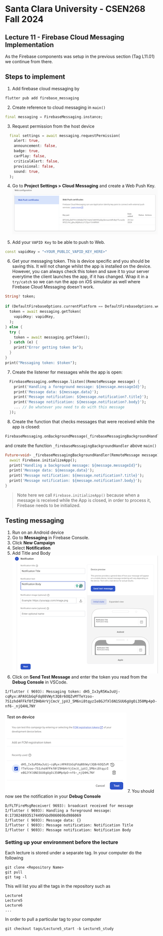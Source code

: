 # Santa Clara University - CSEN268 Fall 2024

## Lecture 11 - Firebase Cloud Messaging Implementation

As the Firebase components was setup in the previous section (Tag L11.01) we continue from there.

## Steps to implement

1. Add firebase cloud messaging by
```zsh
flutter pub add firebase_messaging
```
2. Create reference to cloud messaging in `main()`
```dart
final messaging = FirebaseMessaging.instance;
```
3. Request permission from the host device
```dart
  final settings = await messaging.requestPermission(
    alert: true,
    announcement: false,
    badge: true,
    carPlay: false,
    criticalAlert: false,
    provisional: false,
    sound: true,
  );
```
4. Go to **Project Settings > Cloud Messaging** and create a Web Push Key.
![VAPID Key](/assets/images/FCM1.png)

5. Add your `VAPID Key` to be able to push to Web.
```dart
const vapidKey = "<YOUR_PUBLIC_VAPID_KEY_HERE>"
```
6. Get your messaging token. This is device specific and you should be saving this. It will not change whilst the app is installed on the device. However, you can always check this token and save it to your server everytime the client launches the app, if it has changed. Wrap it in a `try/catch` so we can run the app on iOS simulator as well where Firebase Cloud Messaging doesn't work.
```dart
String? token;

if (DefaultFirebaseOptions.currentPlatform == DefaultFirebaseOptions.web) {
  token = await messaging.getToken(
    vapidKey: vapidKey,
  );
} else {
  try {
    token = await messaging.getToken();
  } catch (e) {
    print("Error getting token $e");
  }
}
print("Messaging token: $token");
```
7. Create the listener for messages while the app is open:
```dart
  FirebaseMessaging.onMessage.listen((RemoteMessage message) {
    print('Handling a foreground message: ${message.messageId}');
    print('Message data: ${message.data}');
    print('Message notification: ${message.notification?.title}');
    print('Message notification: ${message.notification?.body}');
    ... // Do whatever you need to do with this message
  });
```
8. Create the function that checks messages that were received while the app is closed:
```dart
FirebaseMessaging.onBackgroundMessage(_firebaseMessagingBackgroundHandler);
```
and create the function `_firebaseMessagingBackgroundHandler` above `main()`
```dart
Future<void> _firebaseMessagingBackgroundHandler(RemoteMessage message) async {
  await Firebase.initializeApp();
  print("Handling a background message: ${message.messageId}");
  print('Message data: ${message.data}');
  print('Message notification: ${message.notification?.title}');
  print('Message notification: ${message.notification?.body}');
}
```
> Note here we call `Firebase.initializeApp()` because when a message is received while the App is closed, in order to process it, Firebase needs to be initialized.

## Testing messaging

1. Run on an Android device
2. Go to **Messaging** in Firebase Console. 
3. Click **New Campaign**
4. Select **Notification**
5. Add Title and Body
![Notification Compose](/assets/images/FCM2.png)
6. Click on **Send Test Message** and enter the token you read from the **Debug Console** in VSCode.
```text
I/flutter ( 9693): Messaging token: dH5_Ix3yR5KwJuUj-cqRyx:APA91bGqFdq08VWyt3Q8r6OQZvMfTeYzoo-7S1zhd4FFkf0fZ9HbHrVjCmcV_jpVJ_5M6ni8tqyzIe8GJfXl6N1SUU6gUgOi350Mp4pO-nf6-_njQ4HL7NY
```
![Test Message](/assets/images/FCM3.png)
7. You should now see the notification in your **Debug Console**
```text
D/FLTFireMsgReceiver( 9693): broadcast received for message
I/flutter ( 9693): Handling a foreground message: 0:1730248935174495%bd986069bd986069
I/flutter ( 9693): Message data: {}
I/flutter ( 9693): Message notification: Notification Title
I/flutter ( 9693): Message notification: Notification Body
```






### Setting up your environment before the lecture

Each lecture is stored under a separate tag. In your computer do the following

    git clone <Repository Name>
    git pull
    git tag -l

This will list you all the tags in the repository such as

    Lecture4
    Lecture5
    Lecture6
    ...

In order to pull a particular tag to your computer

    git checkout tags/Lecture5_start -b Lecture5_study



